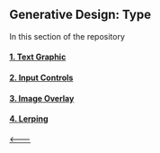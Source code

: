 ## Generative Design: Type
In this section of the repository

#### [1. Text Graphic](01_text_graphic/)
#### [2. Input Controls](02_input_controls/)
#### [3. Image Overlay](03_image_overlay/)
#### [4. Lerping](04_lerping/)

[&lt;---](https://github.com/cilliantighe/Creative_Coding_GD)
